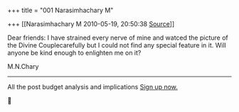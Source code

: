 +++
title = "001 Narasimhachary M"

+++
[[Narasimhachary M	2010-05-19, 20:50:38 [Source](https://groups.google.com/g/bvparishat/c/bHv6z3CnMNg)]]



Dear friends: I have strained every nerve of mine and watced the picture of the Divine Couplecarefully but I could not find any special feature in it. Will anyone be kind enough to enlighten me on it?  
  
M.N.Chary  
  

------------------------------------------------------------------------

All the post budget analysis and implications [Sign up now.](http://news.in.msn.com/moneyspecial/budget2010/)



